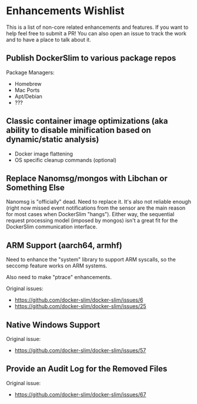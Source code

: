 # Enhancements Wishlist

This is a list of non-core related enhancements and features. If you want to help feel free to submit a PR! You can also open an issue to track the work and to have a place to talk about it.

## Publish DockerSlim to various package repos

Package Managers:
* Homebrew
* Mac Ports
* Apt/Debian
* ???

## Classic container image optimizations (aka ability to disable minification based on dynamic/static analysis)

* Docker image flattening
* OS specific cleanup commands (optional)

## Replace Nanomsg/mongos with Libchan or Something Else

Nanomsg is "officially" dead. Need to replace it. It's also not reliable enough (right now missed event notifications from the sensor are the main reason for most cases when DockerSlim "hangs"). Either way, the sequential request processing model (imposed by mongos) isn't a great fit for the DockerSlim communication interface.

## ARM Support (aarch64, armhf)

Need to enhance the "system" library to support ARM syscalls, so the seccomp feature works on ARM systems.

Also need to make "ptrace" enhancements.

Original issues:
* https://github.com/docker-slim/docker-slim/issues/6
* https://github.com/docker-slim/docker-slim/issues/25

## Native Windows Support

Original issue:
* https://github.com/docker-slim/docker-slim/issues/57

## Provide an Audit Log for the Removed Files

Original issue:
* https://github.com/docker-slim/docker-slim/issues/67



